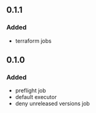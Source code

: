## 0.1.1
### Added
- terraform jobs

## 0.1.0
### Added
 - preflight job
 - default executor
 - deny unreleased versions job
